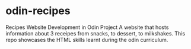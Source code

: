 # odin-recipes
Recipes Website Development in Odin Project
A website that hosts information about 3 receipes from snacks, to dessert, to milkshakes. This repo showcases the HTML skills learnt during the odin curriculum.
